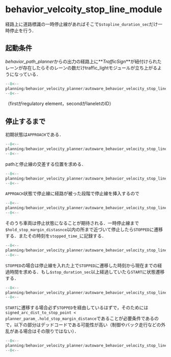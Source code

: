 # behavior_velcoity_stop_line_module

経路上に道路標識の一時停止線があればそこで`$stopline_duration_sec`だけ一時停止を行う．

## 起動条件

*behavior_path_planner*からの出力の経路上に**_TrafficSign_**が紐付けられたレーンが存在したらそのレーンの数だけtraffic_lightモジュールが立ち上がるようになっている．

```cpp title="autoware_behavior_velocity_stop_line_module/src/manager.cpp:79:88@launchNewModules"
--8<--
planning/behavior_velocity_planner/autoware_behavior_velocity_stop_line_module/src/manager.cpp:79:88
--8<--
```

（firstがregulatory element，secondがlaneletのID）

## 停止するまで

初期状態は`APPROACH`である．

```cpp title="autoware_behavior_velocity_stop_line_module/src/scene.cpp:29:36@launchNewModules"
--8<--
planning/behavior_velocity_planner/autoware_behavior_velocity_stop_line_module/src/scene.cpp:29:36
--8<--
```

pathと停止線の交差する位置を求める．

```cpp title="autoware_behavior_velocity_stop_line_module/src/scene.cpp:56:69@launchNewModules"
--8<--
planning/behavior_velocity_planner/autoware_behavior_velocity_stop_line_module/src/scene.cpp:56:69
--8<--
```

`APPROACH`状態で停止線に経路が被った段階で停止線を挿入するので

```cpp title="autoware_behavior_velocity_stop_line_module/src/scene.cpp:90:90@launchNewModules"
--8<--
planning/behavior_velocity_planner/autoware_behavior_velocity_stop_line_module/src/scene.cpp:90:90
--8<--
```

そのうち車両は停止状態になることが期待される．一時停止線まで`$hold_stop_margin_distasnce`以内の所まで近づいて停止したら`STOPPED`に遷移する．またその時刻を`stopped_time_`に記録する．

```cpp title="autoware_behavior_velocity_stop_line_module/src/scene.cpp:108:114@launchNewModules"
--8<--
planning/behavior_velocity_planner/autoware_behavior_velocity_stop_line_module/src/scene.cpp:108:114
--8<--
```

`STOPPED`の場合は停止線を入れた上で`STOPPED`に遷移した時刻から現在までの経過時間を求める．もし`$stop_duration_sec`以上経過していたら`START`に状態遷移する．

```cpp title="autoware_behavior_velocity_stop_line_module/src/scene.cpp:155:157@launchNewModules"
--8<--
planning/behavior_velocity_planner/autoware_behavior_velocity_stop_line_module/src/scene.cpp:155:157
--8<--
```

`START`に遷移する場合必ず`STOPPED`を経由しているはずで，そのためには`signed_arc_dist_to_stop_point < planner_param_.hold_stop_margin_distance`であることが必要条件であるので，以下の部分はデッドコードである可能性が高い（制御やバック走行などの外乱がある場合はその限りではない）．

```cpp title="autoware_behavior_velocity_stop_line_module/src/scene.cpp:163:170@launchNewModules"
--8<--
planning/behavior_velocity_planner/autoware_behavior_velocity_stop_line_module/src/scene.cpp:163:170
--8<--
```
